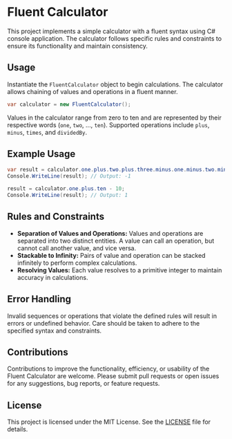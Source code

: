# Fluent Calculator

This project implements a simple calculator with a fluent syntax using C# console application. The calculator follows specific rules and constraints to ensure its functionality and maintain consistency.

## Usage

Instantiate the `FluentCalculator` object to begin calculations. The calculator allows chaining of values and operations in a fluent manner.

```csharp
var calculator = new FluentCalculator();
```

Values in the calculator range from zero to ten and are represented by their respective words (`one`, `two`, ..., `ten`). Supported operations include `plus`, `minus`, `times`, and `dividedBy`.

## Example Usage

```csharp
var result = calculator.one.plus.two.plus.three.minus.one.minus.two.minus.four;
Console.WriteLine(result); // Output: -1

result = calculator.one.plus.ten - 10;
Console.WriteLine(result); // Output: 1
```

## Rules and Constraints

- **Separation of Values and Operations:** Values and operations are separated into two distinct entities. A value can call an operation, but cannot call another value, and vice versa.
- **Stackable to Infinity:** Pairs of value and operation can be stacked infinitely to perform complex calculations.
- **Resolving Values:** Each value resolves to a primitive integer to maintain accuracy in calculations.

## Error Handling

Invalid sequences or operations that violate the defined rules will result in errors or undefined behavior. Care should be taken to adhere to the specified syntax and constraints.

## Contributions

Contributions to improve the functionality, efficiency, or usability of the Fluent Calculator are welcome. Please submit pull requests or open issues for any suggestions, bug reports, or feature requests.

## License

This project is licensed under the MIT License. See the [LICENSE](LICENSE) file for details.
